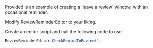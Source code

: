 Provided is an example of creating a 'leave a review' window, with an occasional reminder.

Modify ReviewReminderEditor to your liking.

Create an editor script and call the following code to use.
```cs
ReviewReminderEditor.CheckRemindToReview();
```
